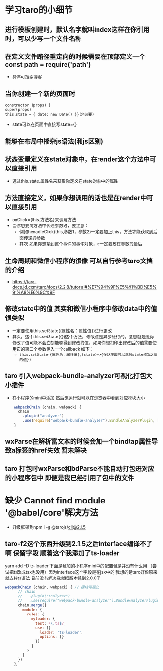 # 学习taro的小细节 
## 进行模板创建时，默认名字就叫index这样在你引用时，可以少写一个文件名称
## 在定义文件路径重定向的时候需要在顶部定义一个const path = require('path')
* 具体可搜索博客
## 当你创建一个新的页面时
    constructor (props) {
    super(props)
    this.state = { date: new Date() }}(非必要)
* state可以在页面中直接写state={}
## 能够在布局中掺杂js语法(和js区别)
## 状态变量定义在state对象中，在render这个方法中可以直接引用
* 通过this.state.属性名来获取你定义在state对象中的属性
## 方法直接定义，如果你想调用的话也是在render中可以直接引用
* onClick={this.方法名}来调用方法
* 当你想要向方法中传递参数时，要注意：
    + 例如henadleClick(this,参数1，参数2)一定要加上this，方法才能获取到后面传递的参数
    + 其次 如果你想拿到这个事件的事件对象，e一定要放在参数的最后
## 生命周期和微信小程序的很像 可以自行参考taro文档的介绍
* https://taro-docs.jd.com/taro/docs/2.2.8/tutorial#%E7%94%9F%E5%91%BD%E5%91%A8%E6%9C%9F
## 修改state中的值 其实和微信小程序中修改data中的值很类似
 * 一定要使用this.setState({属性名：属性值})进行更改
 * 其次，这个this.setState({})这个方法，修改值是异步进行的。意思就是说你修改了值可能不会立刻能够得到修改的值，如果你想打印出修改后的值需要使用它的第二个参数传入一个callback 如下：
    + `this.setState({属性名：属性值},(state)=>{在这里面可以拿到state修改之后的值})`

## taro 引入webpack-bundle-analyzer可视化打包大小插件
* 在小程序的mini中添加 然后走运行就可以在浏览器中看到对应模块大小
```javascript
    webpackChain (chain, webpack) {
      chain
        .plugin("analyzer")
        .use(require("webpack-bundle-analyzer").BundleAnalyzerPlugin, []);
    }
```
## wxParse在解析富文本的时候会加一个bindtap属性导致a标签的href失效 暂未解决
## taro 打包时wxParse和bdParse不能自动打包进对应的小程序包中 即便是我已经引用了包中的文件
# 缺少 Cannot find module '@babel/core'解决方法
* 升级框架到npm i -g @tarojs/cli@2.1.5 
## taro-f2这个东西升级到2.1.5之后interface编译不了啊 保留字段 顺着这个我添加了ts-loader
yarn add -D ts-loader
下面是我加的小程序mini中的配置但是并没有什么用  （尝试把ts改成tsx也没用）因为interface这个字段是在jsx中的
我想的是taro好像原来就支持ts语法  目前没有解决我就把版本降到2.0.0了
```javascript
webpackChain (chain, webpack) { // 模块可视化
      // chain
      //   .plugin("analyzer")
      //   .use(require("webpack-bundle-analyzer").BundleAnalyzerPlugin, []);
      chain.merge({
        module: {
          rules: {
            myloader: {
              test: /\.ts$/,
              use: [{
                loader: 'ts-loader',
                options: {}
              }]
            }
          }
        }
      })
    },
```